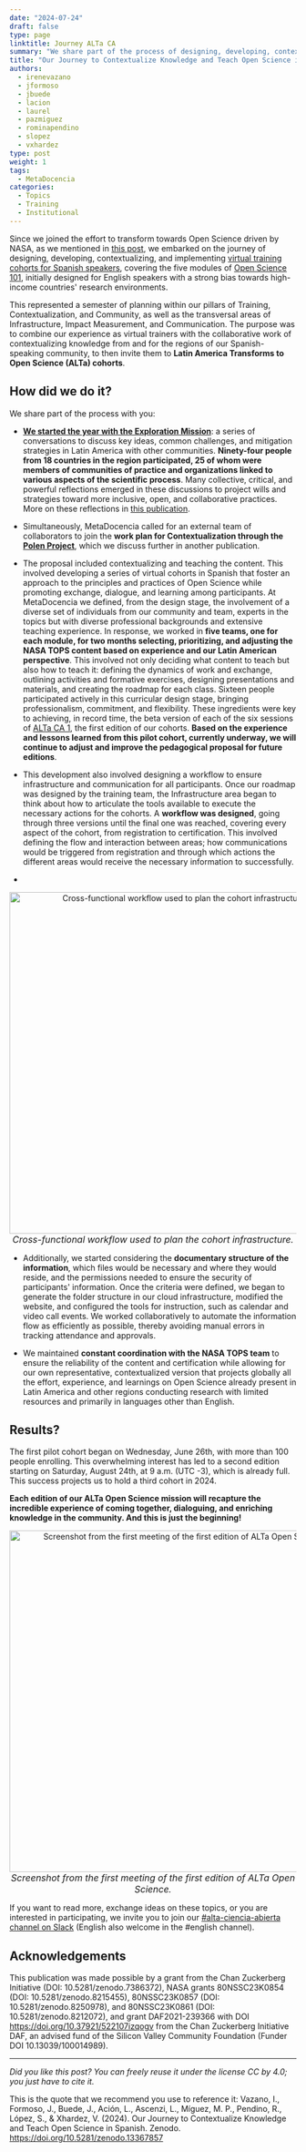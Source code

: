 ```yaml
---
date: "2024-07-24"
draft: false
type: page
linktitle: Journey ALTa CA
summary: "We share part of the process of designing, developing, contextualizing, and implementing virtual training cohorts for Spanish speakers, covering the five modules of Open Science 101, initially designed for English speakers."
title: "Our Journey to Contextualize Knowledge and Teach Open Science in Spanish"
authors:
  - irenevazano
  - jformoso
  - jbuede
  - lacion
  - laurel
  - pazmiguez
  - rominapendino
  - slopez
  - vxhardez
type: post
weight: 1
tags: 
  - MetaDocencia 
categories:
  - Topics
  - Training
  - Institutional
---
```


Since we joined the effort to transform towards Open Science driven by NASA, as we mentioned in [this post](https://www.metadocencia.org/en/post/nasatops/), we embarked on the journey of designing, developing, contextualizing, and implementing [virtual training cohorts for Spanish speakers](https://zenodo.org/record/8215456), covering the five modules of [Open Science 101](https://nasa.github.io/Transform-to-Open-Science/open-science-101/), initially designed for English speakers with a strong bias towards high-income countries' research environments.

This represented a semester of planning within our pillars of Training, Contextualization, and Community, as well as the transversal areas of Infrastructure, Impact Measurement, and Communication. The purpose was to combine our experience as virtual trainers with the collaborative work of contextualizing knowledge from and for the regions of our Spanish-speaking community, to then invite them to **Latin America Transforms to Open Science (ALTa) cohorts**.

## How did we do it? 
We share part of the process with you:

- **[We started the year with the Exploration Mission](https://zenodo.org/records/13126419)**: a series of conversations to discuss key ideas, common challenges, and mitigation strategies in Latin America with other communities. **Ninety-four people from 18 countries in the region participated, 25 of whom were members of communities of practice and organizations linked to various aspects of the scientific process**. Many collective, critical, and powerful reflections emerged in these discussions to project wills and strategies toward more inclusive, open, and collaborative practices. More on these reflections in [this publication](https://www.metadocencia.org/en/post/2024/20240506-osreflections/). 

- Simultaneously, MetaDocencia called for an external team of collaborators to join the **work plan for Contextualization through the [Polen Project](https://www.metadocencia.org/en/proyecto/proyecto-polen/)**, which we discuss further in another publication.

- The proposal included contextualizing and teaching the content. This involved developing a series of virtual cohorts in Spanish that foster an approach to the principles and practices of Open Science while promoting exchange, dialogue, and learning among participants. At MetaDocencia we defined, from the design stage, the involvement of a diverse set of individuals from our community and team, experts in the topics but with diverse professional backgrounds and extensive teaching experience. In response, we worked in **five teams, one for each module, for two months selecting, prioritizing, and adjusting the NASA TOPS content based on experience and our Latin American perspective**. This involved not only deciding what content to teach but also how to teach it: defining the dynamics of work and exchange, outlining activities and formative exercises, designing presentations and materials, and creating the roadmap for each class. Sixteen people participated actively in this curricular design stage, bringing professionalism, commitment, and flexibility. These ingredients were key to achieving, in record time, the beta version of each of the six sessions of [ALTa CA 1](https://www.metadocencia.org/en/alta-ca/1-2024/), the first edition of our cohorts. **Based on the experience and lessons learned from this pilot cohort, currently underway, we will continue to adjust and improve the pedagogical proposal for future editions**.

- This development also involved designing a workflow to ensure infrastructure and communication for all participants. Once our roadmap was designed by the training team, the Infrastructure area began to think about how to articulate the tools available to execute the necessary actions for the cohorts. A **workflow was designed**, going through three versions until the final one was reached, covering every aspect of the cohort, from registration to certification. This involved defining the flow and interaction between areas; how communications would be triggered from registration and through which actions the different areas would receive the necessary information to successfully.
- 
<p align="center">
<img src="https://www.metadocencia.org/img/workflow-infra-ALTa.jpg" alt="Cross-functional workflow used to plan the cohort infrastructure." width="600px"/>
<i><font size="-0.6">Cross-functional workflow used to plan the cohort infrastructure.</font></i>
</p>

- Additionally, we started considering the **documentary structure of the information**, which files would be necessary and where they would reside, and the permissions needed to ensure the security of participants' information. Once the criteria were defined, we began to generate the folder structure in our cloud infrastructure, modified the website, and configured the tools for instruction, such as calendar and video call events. We worked collaboratively to automate the information flow as efficiently as possible, thereby avoiding manual errors in tracking attendance and approvals.
  
- We maintained **constant coordination with the NASA TOPS team** to ensure the reliability of the content and certification while allowing for our own representative, contextualized version that projects globally all the effort, experience, and learnings on Open Science already present in Latin America and other regions conducting research with limited resources and primarily in languages other than English. 

## Results?
The first pilot cohort began on Wednesday, June 26th, with more than 100 people enrolling. This overwhelming interest has led to a second edition starting on Saturday, August 24th, at 9 a.m. (UTC -3), which is already full. This success projects us to hold a third cohort in 2024. 

**Each edition of our ALTa Open Science mission will recapture the incredible experience of coming together, dialoguing, and enriching knowledge in the community. And this is just the beginning!**

<p align="center">
<img src="https://www.metadocencia.org/img/captura_ALTaCA1.jpg" alt="Screenshot from the first meeting of the first edition of ALTa Open Science." width="600px"/>
<i><font size="-0.6">Screenshot from the first meeting of the first edition of ALTa Open Science.</font></i>
</p>

If you want to read more, exchange ideas on these topics, or you are interested in participating, we invite you to join our [#alta-ciencia-abierta channel on Slack](https://w3id.org/metadocencia/slack) (English also welcome in the #english channel). 

## Acknowledgements
This publication was made possible by a grant from the Chan Zuckerberg Initiative (DOI: 10.5281/zenodo.7386372), NASA grants 80NSSC23K0854 (DOI: 10.5281/zenodo.8215455), 80NSSC23K0857 (DOI: 10.5281/zenodo.8250978), and 80NSSC23K0861 (DOI: 10.5281/zenodo.8212072), and grant DAF2021-239366 with DOI https://doi.org/10.37921/522107izqogv from the Chan Zuckerberg Initiative DAF, an advised fund of the Silicon Valley Community Foundation (Funder DOI 10.13039/100014989).

---

*Did you like this post? You can freely reuse it under the license CC by 4.0; you just have to cite it.* 

This is the quote that we recommend you use to reference it:
Vazano, I., Formoso, J., Buede, J., Ación, L., Ascenzi, L., Míguez, M. P., Pendino, R., López, S., & Xhardez, V. (2024). Our Journey to Contextualize Knowledge and Teach Open Science in Spanish. Zenodo. https://doi.org/10.5281/zenodo.13367857
